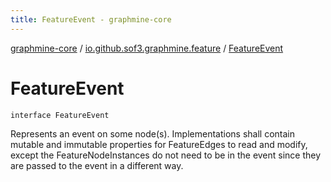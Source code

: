 ```yaml
---
title: FeatureEvent - graphmine-core
---
```


[graphmine-core](../index.html) / [io.github.sof3.graphmine.feature](index.html) / [FeatureEvent](./-feature-event.html)

# FeatureEvent

`interface FeatureEvent`

Represents an event on some node(s). Implementations shall contain mutable and immutable properties for FeatureEdges
to read and modify, except the FeatureNodeInstances do not need to be in the event since
they are passed to the event in a different way.

